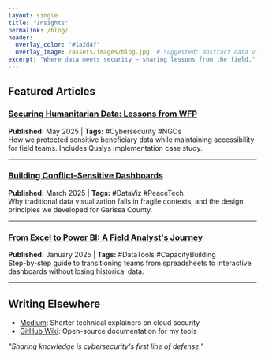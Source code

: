 ```yaml
---
layout: single
title: "Insights"
permalink: /blog/
header:
  overlay_color: "#1a2d4f"
  overlay_image: /assets/images/blog.jpg  # Suggested: abstract data visualization or secure server image
excerpt: "Where data meets security – sharing lessons from the field."
---
```


## Featured Articles

### [Securing Humanitarian Data: Lessons from WFP](/blog/wfp-security)  
**Published:** May 2025 | **Tags:** #Cybersecurity #NGOs  
How we protected sensitive beneficiary data while maintaining accessibility for field teams. Includes Qualys implementation case study.

---

### [Building Conflict-Sensitive Dashboards](/blog/garissa-dashboards)  
**Published:** March 2025 | **Tags:** #DataViz #PeaceTech  
Why traditional data visualization fails in fragile contexts, and the design principles we developed for Garissa County.

---

### [From Excel to Power BI: A Field Analyst's Journey](/blog/powerbi-migration)  
**Published:** January 2025 | **Tags:** #DataTools #CapacityBuilding  
Step-by-step guide to transitioning teams from spreadsheets to interactive dashboards without losing historical data.

---

## Writing Elsewhere

- [Medium](https://medium.com/@ythera32): Shorter technical explainers on cloud security  
- [GitHub Wiki](https://github.com/Waithera-Kamau/wiki): Open-source documentation for my tools  

*"Sharing knowledge is cybersecurity's first line of defense."*  

